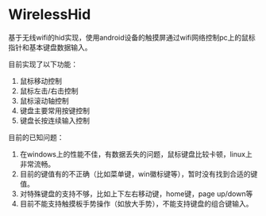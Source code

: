 # WirelessHid
基于无线wifi的hid实现，使用android设备的触摸屏通过wifi网络控制pc上的鼠标指针和基本键盘数据输入。

目前实现了以下功能：

  1. 鼠标移动控制
  2. 鼠标左击/右击控制
  3. 鼠标滚动轴控制
  4. 键盘主要常用按键控制
  4. 键盘长按连续输入控制
  
目前的已知问题：

  1. 在windows上的性能不佳，有数据丢失的问题，鼠标键盘比较卡顿，linux上非常流畅。
  2. 目前的键值有的不正确（比如菜单键，win徽标键等），暂时没有找到合适的键值。
  3. 对特殊键盘的支持不够，比如上下左右移动键，home键，page up/down等
  4. 目前不能支持触摸板手势操作（如放大手势），不能支持键盘的组合键输入。
